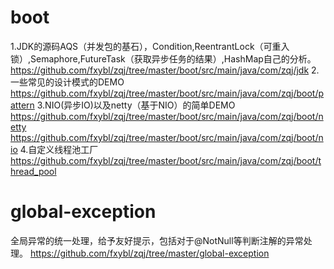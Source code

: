 # boot
1.JDK的源码AQS（并发包的基石），Condition,ReentrantLock（可重入锁）,Semaphore,FutureTask（获取异步任务的结果）,HashMap自己的分析。
https://github.com/fxybl/zqj/tree/master/boot/src/main/java/com/zqj/jdk
2.一些常见的设计模式的DEMO
https://github.com/fxybl/zqj/tree/master/boot/src/main/java/com/zqj/boot/pattern
3.NIO(异步IO)以及netty（基于NIO）的简单DEMO
https://github.com/fxybl/zqj/tree/master/boot/src/main/java/com/zqj/boot/netty
https://github.com/fxybl/zqj/tree/master/boot/src/main/java/com/zqj/boot/nio
4.自定义线程池工厂
https://github.com/fxybl/zqj/tree/master/boot/src/main/java/com/zqj/boot/thread_pool
# global-exception
全局异常的统一处理，给予友好提示，包括对于@NotNull等判断注解的异常处理。
https://github.com/fxybl/zqj/tree/master/global-exception

